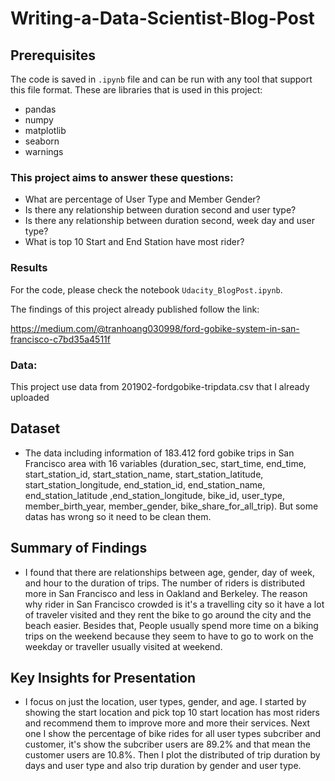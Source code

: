 # Writing-a-Data-Scientist-Blog-Post

## Prerequisites

The code is saved in ```.ipynb``` file and can be run with any tool that support this file format. These are libraries that is used in this project:

- pandas
- numpy
- matplotlib
- seaborn
- warnings

### This project aims to answer these questions:

- What are percentage of User Type and Member Gender?
- Is there any relationship between duration second and user type?
- Is there any relationship between duration second, week day and user type?
- What is top 10 Start and End Station have most rider?

### Results
For the code, please check the notebook ```Udacity_BlogPost.ipynb```.

The findings of this project already published follow the link:

https://medium.com/@tranhoang030998/ford-gobike-system-in-san-francisco-c7bd35a4511f

### Data:
This project use data from 201902-fordgobike-tripdata.csv that I already uploaded

## Dataset

- The data including information of 183.412 ford gobike trips in San Francisco area with 16 variables (duration_sec, start_time, end_time, start_station_id, start_station_name, start_station_latitude, start_station_longitude, end_station_id, end_station_name, end_station_latitude ,end_station_longitude, bike_id, user_type, member_birth_year, member_gender, bike_share_for_all_trip). But some datas has wrong so it need to be clean them.

## Summary of Findings

- I found that there are relationships between age, gender, day of week, and hour to the duration of trips. The number of riders is distributed more in San Francisco and less in Oakland and Berkeley. The reason why rider in San Francisco crowded is it's a travelling city so it have a lot of traveler visited and they rent the bike to go around the city and the beach easier. Besides that, People usually spend more time on a biking trips on the weekend because they seem to have to go to work on the weekday or traveller usually visited at weekend.

## Key Insights for Presentation

- I focus on just the location, user types, gender, and age. I started by showing the start location and pick top 10 start location has most riders and recommend them to improve more and more their services. Next one I show the percentage of bike rides for all user types subcriber and customer, it's show the subcriber users are 89.2% and that mean the customer users are 10.8%. Then I plot the distributed of trip duration by days and user type and also trip duration by gender and user type.
